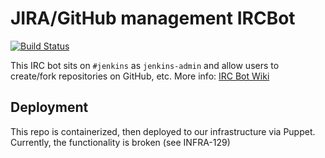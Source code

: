 # JIRA/GitHub management IRCBot
[![Build Status](http://ci.jenkins-ci.org/view/Infrastructure/job/infra_ircbot/badge/icon)](http://ci.jenkins-ci.org/view/Infrastructure/job/infra_ircbot/)

This IRC bot sits on `#jenkins` as `jenkins-admin` and allow users to create/fork repositories on GitHub, etc. More info: [IRC Bot Wiki][1]

## Deployment
This repo is containerized, then deployed to our infrastructure via Puppet. Currently, the functionality is broken (see INFRA-129)

[1]: https://wiki.jenkins-ci.org/display/JENKINS/IRC+Bot
